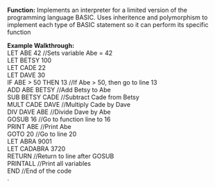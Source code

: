 **Function:** Implements an interpreter for a limited version of the programming language BASIC. Uses inheritence and polymorphism to implement each type of BASIC statement so it can perform its specific function

**Example Walkthrough:** <br />
LET ABE 42 //Sets variable Abe = 42 <br />
LET BETSY 100 <br />
LET CADE 22 <br />
LET DAVE 30 <br />
IF ABE > 50 THEN 13 //If Abe > 50, then go to line 13 <br />
ADD ABE BETSY //Add Betsy to Abe <br />
SUB BETSY CADE //Subtract Cade from Betsy <br />
MULT CADE DAVE //Multiply Cade by Dave <br />
DIV DAVE ABE //Divide Dave by Abe <br />
GOSUB 16 //Go to function line to 16 <br />
PRINT ABE //Print Abe <br />
GOTO 20 //Go to line 20 <br />
LET ABRA 9001 <br />
LET CADABRA 3720 <br />
RETURN //Return to line after GOSUB <br />
PRINTALL //Print all variables <br />
END //End of the code <br />
.
